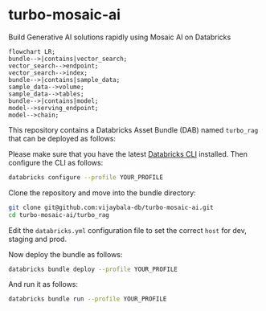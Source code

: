 # turbo-mosaic-ai

Build Generative AI solutions rapidly using Mosaic AI on Databricks

```mermaid
flowchart LR;
bundle-->|contains|vector_search;
vector_search-->endpoint;
vector_search-->index;
bundle-->|contains|sample_data;
sample_data-->volume;
sample_data-->tables;
bundle-->|contains|model;
model-->serving_endpoint;
model-->chain;
```

This repository contains a Databricks Asset Bundle (DAB) named `turbo_rag` that can be deployed as follows:

Please make sure that you have the latest [Databricks CLI](https://docs.databricks.com/en/dev-tools/cli/install.html) installed. Then configure the CLI as follows:

```bash
databricks configure --profile YOUR_PROFILE
```

Clone the repository and move into the bundle directory:
```bash
git clone git@github.com:vijaybala-db/turbo-mosaic-ai.git
cd turbo-mosaic-ai/turbo_rag
```

Edit the `databricks.yml` configuration file to set the correct `host` for dev, staging and prod.

Now deploy the bundle as follows:
```bash
databricks bundle deploy --profile YOUR_PROFILE
```

And run it as follows:
```bash
databricks bundle run --profile YOUR_PROFILE
```